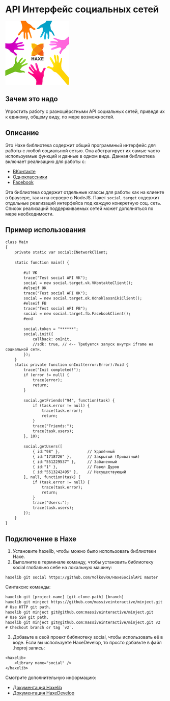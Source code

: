 # API Интерфейс cоциальных сетей

![](https://github.com/VolkovRA/HaxeSocialAPI/blob/master/logo.png?raw=true)

Зачем это надо
------------------------------

Упростить работу с разношёрстными API социальных сетей, приведя их к единому, общему виду, по мере возможностей.  

Описание
------------------------------

Это Haxe библиотека содержит общий программный интерфейс для работы с любой социальной сетью. Она абстрагирует их самые часто используемые функций и данные в одном виде. Данная библиотека включает реализацию для работы с:
- [ВКонтакте](https://vk.com/)
- [Одноклассники](https://ok.ru/)
- [Facebook](https://www.facebook.com/)

Эта библиотека содержит отдельные классы для работы как на клиенте в браузере, так и на сервере в NodeJS. Пакет `social.target` содержит отдельные реализаций интерфейса под каждую конкретную соц. сеть.
Список реализаций поддерживаемых сетей может дополняться по мере необходимости.

Пример использования
------------------------------
```
class Main 
{
    private static var social:INetworkClient;

    static function main() {

        #if VK
        trace("Test social API VK");
        social = new social.target.vk.VKontakteClient();
        #elseif OK
        trace("Test social API OK");
        social = new social.target.ok.OdnoklassnikiClient();
        #elseif FB
        trace("Test social API FB");
        social = new social.target.fb.FacebookClient();
        #end

        social.token = "******";
        social.init({
            callback: onInit,
            //sdk: true, // <-- Требуется запуск внутри iframe на социальной сети.
        });
    }
    static private function onInit(error:Error):Void {
        trace("Init completed!");
        if (error != null) {
            trace(error);
            return;
        }

        social.getFriends("94", function(task) {
            if (task.error != null) {
                trace(task.error);
                return;
            }
            trace("Friends:");
            trace(task.users);
        }, 10);

        social.getUsers([
            { id:"98" },            // Удалённый
            { id:"1718726" },       // Закрытый (Приватный)
            { id:"551229537" },     // Забаненный
            { id:"1" },             // Павел Дуров
            { id:"5513242495" },    // Несуществующий
        ], null, function(task) {
            if (task.error != null) {
                trace(task.error);
                return;
            }
            trace("Users:");
            trace(task.users);
        });
    }
}
```

Подключение в Haxe
------------------------------

1. Установите haxelib, чтобы можно было использовать библиотеки Haxe.
2. Выполните в терминале команду, чтобы установить библиотеку social глобально себе на локальную машину:
```
haxelib git social https://github.com/VolkovRA/HaxeSocialAPI master
```
Синтаксис команды:
```
haxelib git [project-name] [git-clone-path] [branch]
haxelib git minject https://github.com/massiveinteractive/minject.git         # Use HTTP git path.
haxelib git minject git@github.com:massiveinteractive/minject.git             # Use SSH git path.
haxelib git minject git@github.com:massiveinteractive/minject.git v2          # Checkout branch or tag `v2`.
```
3. Добавьте в свой проект библиотеку social, чтобы использовать её в коде. Если вы используете HaxeDevelop, то просто добавьте в файл .hxproj запись:
```
<haxelib>
	<library name="social" />
</haxelib>
```

Смотрите дополнительную информацию:
 * [Документация Haxelib](https://lib.haxe.org/documentation/using-haxelib/ "Using Haxelib")
 * [Документация HaxeDevelop](https://haxedevelop.org/configure-haxe.html "Configure Haxe")